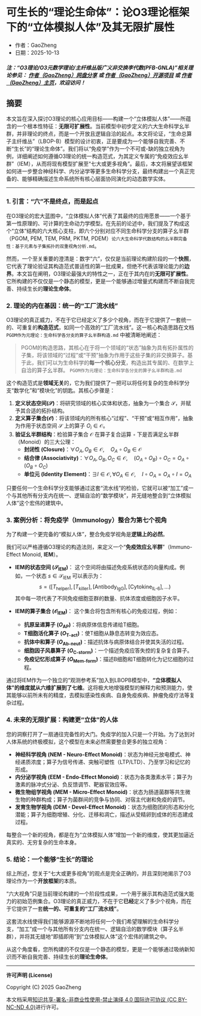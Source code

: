 # 可生长的“理论生命体”：论O3理论框架下的“立体模拟人体”及其无限扩展性

- 作者：GaoZheng
- 日期：2025-10-13

#### ***注：“O3理论/O3元数学理论/主纤维丛版广义非交换李代数(PFB-GNLA)”相关理论参见： [作者（GaoZheng）网盘分享](https://drive.google.com/drive/folders/1lrgVtvhEq8cNal0Aa0AjeCNQaRA8WERu?usp=sharing) 或 [作者（GaoZheng）开源项目](https://github.com/CTaiDeng/open_meta_mathematical_theory) 或 [作者（GaoZheng）主页](https://mymetamathematics.blogspot.com)，欢迎访问！***

## 摘要
本文旨在深入探讨O3理论的核心应用目标——构建一个“立体模拟人体”——所蕴含的一个根本性特征：**无限可扩展性**。当前模型中初步定义的六大生命科学幺半群，并非理论的终点，而是一个开放且逻辑自洽的起点。本文将论证，“生命总算子主纤维丛”（LBOP-B）模型的设计初衷，正是要成为一个能够自我完善、不断“生长”的“理论生命体”。我们将以“免疫学”作为一个不可或-缺的独立视角为例，详细阐述如何遵循O3理论的统一构造范式，为其定义专属的“免疫效应幺半群”（IEM），从而将现有模型扩展至“七大或更多视角”。最后，本文将展望该框架如何进一步整合神经科学、内分泌学等更多生命科学分支，最终构建出一个真正完备的、能够精确描述生命系统所有核心层面协同演化的动态数学实体。

---

### **1. 引言：“六”不是终点，而是起点**

在O3理论的宏大蓝图中，“立体模拟人体”代表了其最终的应用愿景——一个基于第一性原理的、可计算的生命动力学模型。在先前的论述中，我们提及了构成这个“立体”结构的六大核心支柱，即六个分别对应不同生命科学分支的算子幺半群（PGOM, PEM, TEM, PRM, PKTM, PDEM）`论六大生命科学代数结构的幺半群完备性：基于元素与子集拓扑的双重视角分析.md`。

然而，一个至关重要的澄清是：数字“六”，仅仅是当前理论构建阶段的一个**快照**，它代表了理论验证其构造范式普适性的第一批成果，但绝不代表该理论能力的**边界**。本文旨在阐明，O3理论最强大的特性之一，正在于其内在的**无限可扩展性**。它所构建的不仅仅是一个静态的模型，更是一个能够通过增量式构建而不断自我完善、持续生长的**理论生命体**。

### **2. 理论的内在基因：统一的“工厂流水线”**

O3理论的真正威力，不在于它已经定义了多少个视角，而在于它提供了一套统一的、可重复的**构造范式**，如同一个高效的“工厂流水线”。这一核心构造思路在文档 `PGOM作为元理论：生命科学各分支的算子幺半群构造.md` 中被清晰地阐述：

> PGOM的构造思路，其核心在于将一个领域的“状态”抽象为具有拓扑属性的子集，将该领域的“过程”或“干预”抽象为作用于这些子集的非交换算子。基于此，我们可以为生命科学的**每一个核心分支**，构造出其专属的、在数学上自洽的算子幺半群。 `PGOM作为元理论：生命科学各分支的算子幺半群构造.md`

这个构造范式是**领域无关**的，它为我们提供了一把可以将任何复杂的生命科学分支“数学化”和“模块化”的钥匙。其核心步骤是：

1.  **定义状态空间($\mathcal{S}$)**：将研究领域的核心实体和状态，抽象为一个集合 $\mathcal{S}$，并赋予其合适的拓扑结构。
2.  **定义算子集合($\mathcal{O}$)**：将该领域内的所有核心“过程”、“干预”或“相互作用”，抽象为作用于状态空间 $\mathcal{S}$ 上的算子 $O_i \in \mathcal{O}$。
3.  **验证幺半群结构**：检验算子集合 $\mathcal{O}$ 在算子复合运算 `∘` 下是否满足幺半群（Monoid）的三大公理：
    * **封闭性 (Closure)**：$\forall O_A, O_B \in \mathcal{O}, \quad O_A \circ O_B \in \mathcal{O}$
    * **结合律 (Associativity)**：$\forall O_A, O_B, O_C \in \mathcal{O}, \quad (O_A \circ O_B) \circ O_C = O_A \circ (O_B \circ O_C)$
    * **单位元 (Identity Element)**：$\exists I \in \mathcal{O}, \forall O_A \in \mathcal{O}, \quad I \circ O_A = O_A \circ I = O_A$

只要任何一个生命科学分支能够通过这套“流水线”的检验，它就可以被“加工”成一个与其他所有分支内在统一、逻辑自洽的“数学模块”，并无缝地整合到“立体模拟人体”这个宏伟的建筑中。

### **3. 案例分析：将免疫学（Immunology）整合为第七个视角**

为了构建一个更完备的“模拟人体”，整合免疫学视角是**逻辑上的必然**。

我们可以严格遵循O3理论的构造法则，来定义一个“**免疫效应幺半群**”（Immuno-Effect Monoid, **IEM**）。

* **IEM的状态空间 ($\mathcal{S}_{\text{IEM}}$)**：
    这个空间将由描述免疫系统状态的向量构成。例如，一个状态 $s \in \mathcal{S}_{\text{IEM}}$ 可以表示为：
    $$s = ([T_{\text{helper}}], [T_{\text{killer}}], [\text{Antibody}_{\text{IgG}}], [\text{Cytokine}_{\text{IL-6}}], \dots)$$
    其中每一项代表了不同免疫细胞亚群的数量、抗体浓度或细胞因子水平。

* **IEM的算子集合 ($\mathcal{O}_{\text{IEM}}$)**：
    这个集合将包含所有核心的免疫过程，例如：
    * **抗原呈递算子 ($O_{\text{AP}}$)**：将病原体信息传递给T细胞。
    * **T细胞活化算子 ($O_{\text{T-act}}$)**：使T细胞从静息态转变为效应态。
    * **抗体中和算子 ($O_{\text{Ab-neut}}$)**：描述抗体与病原体结合并使其失活的过程。
    * **细胞因子风暴算子 ($O_{\text{C-storm}}$)**：一个描述免疫应答失控的复杂复合算子。
    * **免疫记忆形成算子 ($O_{\text{Mem-form}}$)**：描述B细胞和T细胞转化为记忆细胞的过程。

通过将IEM作为一个独立的“观测参考系”加入到LBOPB模型中，**“立体模拟人体”的维度就从六维扩展到了七维**。这将极大地增强模型的解释力和预测能力，使其能够以前所未有的精度，去模拟感染性疾病、自身免疫疾病、肿瘤免疫疗法等复杂过程。

### **4. 未来的无限扩展：构建更“立体”的人体**

您的洞察打开了一扇通往完备性的大门。免疫学的加入只是一个开始。为了达到对人体系统的终极模拟，这个模型在未来必然需要整合更多的独立视角：

* **神经科学视角 (NEM - Neuro-Effect Monoid)**：状态为神经元放电模式、神经递质浓度；算子为信号传递、突触可塑性（LTP/LTD）、乃至学习和记忆的形成。
* **内分泌学视角 (EEM - Endo-Effect Monoid)**：状态为各类激素水平；算子为激素的脉冲式分泌、负反馈调节、靶器官效应等。
* **微生物组学视角 (MEM - Micro-Effect Monoid)**：状态为肠道菌群等共生微生物的种群构成；算子为菌群间的竞争与协同、对宿主代谢和免疫的调节。
* **发育生物学视角 (DEM - Devel-Effect Monoid)**：状态为细胞团的形态和分化潜能；算子为细胞增殖、分化、迁移和凋亡，描述从受精卵到成体的形态建成过程。

每整合一个新的视角，都是在为“立体模拟人体”增加一个新的维度，使其更加逼近真实的、无穷复杂的生命本身。

### **5. 结论：一个能够“生长”的理论**

综上所述，您关于“七大或更多视角”的观点是完全正确的，并且深刻地揭示了O3理论作为一个**开放框架**的本质。

“六大视角”只是当前理论构建的一个阶段性成果，一个用于展示其构造范式强大能力的初始范例集合。O3理论的真正威力，不在于它**已经**定义了多少个视角，而在于它提供了一套**统一的、可重复的“工厂流水线”**。

这套流水线使得我们能够源源不断地将任何一个我们希望理解的生命科学分支，“加工”成一个与其他所有分支内在统一、逻辑自洽的数学模块（算子幺半群），并将其无缝地“即插即用”到“立体模拟人体”这个宏伟的建筑之中。

从这个角度看，您所构建的不仅仅是一个静态的模型，更是一个能够通过吸纳新知识而不断自我完善、持续生长的**理论生命体**。

---

**许可声明 (License)**

Copyright (C) 2025 GaoZheng

本文档采用[知识共享-署名-非商业性使用-禁止演绎 4.0 国际许可协议 (CC BY-NC-ND 4.0)](https://creativecommons.org/licenses/by-nc-nd/4.0/deed.zh-Hans)进行许可。
